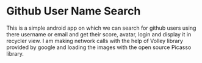 # Github User Name Search
This is a simple android app on which we can search for github users using there username or email and get their score, avatar, login and display it in recycler view. I am making network calls with the help of Volley library provided by google and loading the images with the open source Picasso library.
